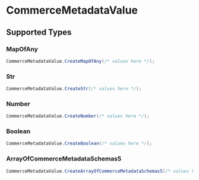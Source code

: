 # CommerceMetadataValue


## Supported Types

### MapOfAny

```csharp
CommerceMetadataValue.CreateMapOfAny(/* values here */);
```

### Str

```csharp
CommerceMetadataValue.CreateStr(/* values here */);
```

### Number

```csharp
CommerceMetadataValue.CreateNumber(/* values here */);
```

### Boolean

```csharp
CommerceMetadataValue.CreateBoolean(/* values here */);
```

### ArrayOfCommerceMetadataSchemas5

```csharp
CommerceMetadataValue.CreateArrayOfCommerceMetadataSchemas5(/* values here */);
```
